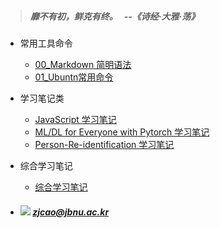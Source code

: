 > ##### 靡不有初，鲜克有终。 &nbsp; --《诗经·大雅·荡》


- 常用工具命令

  - [00_Markdown 简明语法](./Diary/06_Markdown-Commands.md)
  - [01_Ubuntn常用命令](./Diary/00_Conda-Commands.md)

  
- 学习笔记类

  - [JavaScript 学习笔记](./JavaScript)
  - [ML/DL for Everyone with Pytorch 学习笔记](./ML-DL-Pytorch)
  - [Person-Re-identification 学习笔记](./Person-Re-identification)

- 综合学习笔记
  
  - [综合学习笔记](./Diary)
    
  
  

- ##### ![](./images/mail.ico) *zjcao@jbnu.ac.kr* 

